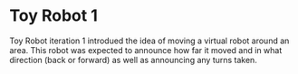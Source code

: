 # Toy Robot 1

Toy Robot iteration 1 introdued the idea of moving a virtual robot around an area. This robot was expected to announce
how far it moved and in what direction (back or forward) as well as announcing any turns taken.
